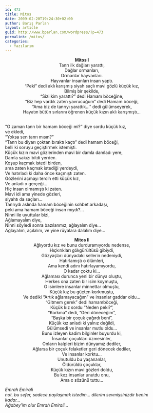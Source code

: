 ```yaml
---
id: 473
title: Mitos
date: 2009-02-20T19:24:30+02:00
author: Barış Parlan
layout: article
guid: http://www.bparlan.com/wordpress/?p=473
permalink: /mitos/
categories:
  - Yazılarım
---
```


<p style="text-align: center;">
  <strong>Mitos I</strong><br /> Tanrı ilk dağları yarattı,<br /> Dağlar ormanları,<br /> Ormanlar hayvanları.<br /> Hayvanlar insanları insan yaptı.<br /> &#8220;Peki&#8221; dedi aklı karışmış siyah saçlı mavi gözlü küçük kız,<br /> Bilmiş bir şekilde,<br /> &#8220;Sizi kim yarattı?&#8221; dedi Hamam böceğine,<br /> &#8220;Biz hep vardık zaten yavrucuğum&#8221; dedi Hamam böceği,<br /> &#8220;Ama biz de tanrıyı yarattık&#8230;&#8221; dedi gülümseyerek,<br /> Hayatın bütün sırlarını öğrenen küçük kızın aklı karışmıştı&#8230;<!--more-->
  
  <br /> &#8220;O zaman tanrı bir hamam böceği mi?&#8221; diye sordu küçük kız,<br /> ve ekledi,<br /> &#8220;Yoksa sen tanrı mısın?&#8221;<br /> &#8220;Tanrı bu diyarı çoktan bıraktı kaçtı&#8221; dedi hamam böceği,<br /> belli ki soruyu geçiştirmek istemişti.<br /> Küçük kızın mavi gözlerinden mavi bir damla damladı yere,<br /> Damla sakızı bitdi yerden.<br /> Koşup kaçmak istedi birden,<br /> ama zaten kaçmak istediği yerdeydi,<br /> Ve hatırladı ki daha önce kaçmıştı zaten.<br /> Gözlerini açmayı tercih etti küçük kız,<br /> Ve anladı o gerçeği&#8230;<br /> Hiç insan olmamıştı ki zaten.<br /> Mavi idi ama yinede gözleri,<br /> siyahtı da saçları&#8230;<br /> Tanrıydı aslında hamam böceğinin sohbet arkadaşı,<br /> peki ama hamam böceği insan mıydı?&#8230;<br /> Ninni ile uyuttular bizi,<br /> Ağlamayalım diye,<br /> Ninni söyledi sonra bazılarımız, ağlayalım diye&#8230;<br /> Ağlayalım, açılalım, ve yine rüyalara dalalım diye&#8230;
</p>

<p style="text-align: center;">
  <strong>Mitos II</strong><br /> Ağlıyordu kız ve bunu durduramıyordu nedense,<br /> Hıçkırıkları gökgürültüsü gibiydi,<br /> Gözyaşları dünyadaki sellerin nedeniydi,<br /> Hatırlamıştı o ölümleri,<br /> Ama kendi adını hatırlayamıyordu,<br /> O kadar çoktu ki&#8230;<br /> Ağlaması durunca yeni bir dünya oluştu,<br /> Herkes ona zaten bir isim koymuştu,<br /> O isimlere insanlar minnettar olmuştu,<br /> Küçük kız bu güçten korkmuştu,<br /> Ve dediki &#8220;Artık ağlamayacağım&#8221; ve insanlar gaddar oldu&#8230;<br /> &#8220;Gitmem gerek&#8221; dedi hamamböceği,<br /> Küçük kız sordu &#8220;Neden peki?&#8221;,<br /> &#8220;Korkma&#8221; dedi, &#8220;Geri döneceğim&#8221;,<br /> &#8220;Başka bir çoçuk çağırdı beni&#8221;,<br /> Küçük kız anladı ki yalnız değildi,<br /> Gülümsedi ve insanlar mutlu oldu&#8230;<br /> Bunu izleyen kadim bilginler buyurdu ki,<br /> İnsanlar çoçukları üzmesinler,<br /> Onların kalpleri bizim dünyamız dediler,<br /> Ağlarsa bir çoçuk felaketler geri dönecek dediler,<br /> Ve insanlar korktu&#8230;<br /> Unutuldu bu yaşananlar,<br /> Öldürüldü çoçuklar,<br /> Küçük kızın mavi gözleri doldu,<br /> Bu kez insanlar unutdu onu,<br /> Ama o sözünü tuttu&#8230;
</p>

_Emrah Emirali_  
_not. bu sefer, sadece paylaşmak istedim&#8230; dilerim sevmişsinizdir benim kadar&#8230;_  
_Ağabey&#8217;im olur Emrah Emirali&#8230;_
